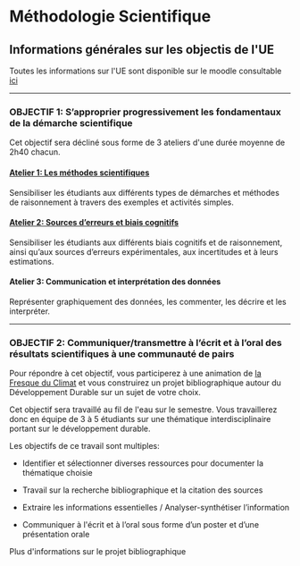 # Méthodologie Scientifique

## Informations générales sur les objectis de l'UE

Toutes les informations sur l'UE sont disponible sur le moodle consultable [ici](https://moodle1.u-bordeaux.fr/course/view.php?id=8779)

---

### OBJECTIF 1: S’approprier progressivement les fondamentaux de la démarche scientifique

Cet objectif sera décliné sous forme de 3 ateliers d'une durée moyenne de 2h40 chacun.

<div class="effet_atelier">

#### [Atelier 1: Les méthodes scientifiques](Ateliers/Atelier1.md)

Sensibiliser les étudiants aux différents types de démarches et méthodes de raisonnement à travers des exemples et activités simples.

</div>

<div class="exemple_atelier">

#### [Atelier 2: Sources d’erreurs et biais cognitifs](Ateliers/Atelier2.md)

Sensibiliser les étudiants aux différents biais cognitifs et de raisonnement, ainsi qu’aux sources d’erreurs expérimentales, aux incertitudes et à leurs estimations.

</div>

<div class="alerte">

#### Atelier 3: Communication et interprétation des données

Représenter graphiquement des données, les commenter, les décrire et les interpréter.

</div>

---

### OBJECTIF 2:  Communiquer/transmettre à l’écrit et à l’oral des résultats scientifiques à une communauté de pairs

Pour répondre à cet objectif, vous participerez à une animation de [la Fresque du Climat](https://fresqueduclimat.org/) et vous construirez un projet bibliographique autour du Développement Durable sur un sujet de votre choix.

Cet objectif sera travaillé au fil de l'eau sur le semestre.
Vous travaillerez donc en équipe de 3 à 5 étudiants sur une thématique interdisciplinaire portant sur le développement durable.

Les objectifs de ce travail sont multiples:

- Identifier et sélectionner diverses ressources pour documenter la thématique choisie

- Travail sur la recherche bibliographique et la citation des sources

- Extraire les informations essentielles / Analyser-synthétiser l’information

- Communiquer à l'écrit et à l’oral sous forme d’un poster et d’une présentation orale

Plus d'informations sur le projet bibliographique
